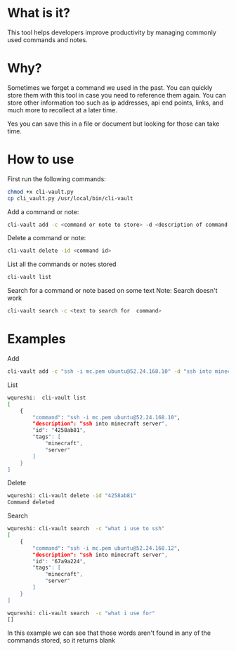 # What is it?

This tool helps developers improve productivity by managing commonly used commands and notes. 

# Why?

Sometimes we forget a command we used in the past. You can quickly store them with this tool in case you need to reference them again. You can store other information 
too such as ip addresses, api end points, links, and much more to recollect at a later time. 

Yes you can save this in a file or document but looking for those can take time. 

# How to use
First run the following commands:
```sh
chmod +x cli-vault.py
cp cli_vault.py /usr/local/bin/cli-vault
```

Add a command or note:

```sh
cli-vault add -c <command or note to store> -d <description of command or note, what, why, when etc> -t <tags such as "maintenance, release">
```

Delete a command or note:

```sh
cli-vault delete -id <command id>
```

List all the commands or notes stored
```sh
cli-vault list
```

Search for a command or note based on some text
Note: Search doesn't work
```sh
cli-vault search -c <text to search for  command>
```

# Examples

Add

```sh
cli-vault add -c "ssh -i mc.pem ubuntu@52.24.168.10" -d "ssh into minecraft server" -t "minecraft,server"
```

List

```sh
wqureshi:  cli-vault list
[
    {
        "command": "ssh -i mc.pem ubuntu@52.24.168.10",
        "description": "ssh into minecraft server",
        "id": "4258ab81",
        "tags": [
            "minecraft",
            "server"
        ]
    }
]
```

Delete

```sh
wqureshi: cli-vault delete -id "4258ab81" 
Command deleted
```

Search

```sh
wqureshi: cli-vault search  -c "what i use to ssh"
[
    {
        "command": "ssh -i mc.pem ubuntu@52.24.168.12",
        "description": "ssh into minecraft server",
        "id": "67a9a224",
        "tags": [
            "minecraft",
            "server"
        ]
    }
]
```

```sh
wqureshi: cli-vault search  -c "what i use for"
[]
```
In this example we can see that those words aren't found in any of the commands stored, so it returns blank